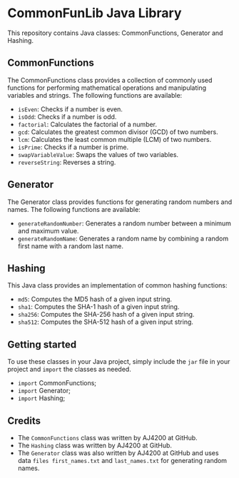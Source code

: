 # CommonFunLib Java Library

This repository contains Java classes: CommonFunctions, Generator and Hashing.

## CommonFunctions

The CommonFunctions class provides a collection of commonly used functions for performing mathematical operations and manipulating variables and strings. The following functions are available:

- `isEven`: Checks if a number is even.
- `isOdd`: Checks if a number is odd.
- `factorial`: Calculates the factorial of a number.
- `gcd`: Calculates the greatest common divisor (GCD) of two numbers.
- `lcm`: Calculates the least common multiple (LCM) of two numbers.
- `isPrime`: Checks if a number is prime.
- `swapVariableValue`: Swaps the values of two variables.
- `reverseString`: Reverses a string.

## Generator

The Generator class provides functions for generating random numbers and names. The following functions are available:

- `generateRandomNumber`: Generates a random number between a minimum and maximum value.
- `generateRandomName`: Generates a random name by combining a random first name with a random last name.

## Hashing

This Java class provides an implementation of common hashing functions:

- `md5`: Computes the MD5 hash of a given input string.
- `sha1`: Computes the SHA-1 hash of a given input string.
- `sha256`: Computes the SHA-256 hash of a given input string.
- `sha512`: Computes the SHA-512 hash of a given input string.

## Getting started

To use these classes in your Java project, simply include the `jar` file in your project and `import` the classes as needed.

- `import` CommonFunctions;
- `import` Generator;
- `import` Hashing;

## Credits

- The  `CommonFunctions` class was written by AJ4200 at GitHub.
- The  `Hashing` class was written by AJ4200 at GitHub.
- The `Generator` class was also written by AJ4200 at GitHub and uses data `files first_names.txt` and `last_names.txt` for generating random names.

